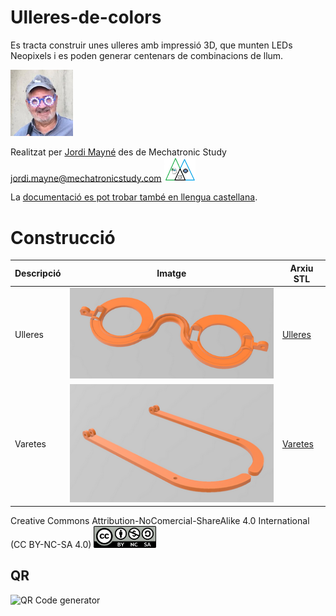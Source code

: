 # Ulleres-de-colors
Es tracta construir unes ulleres amb impressió 3D, que munten LEDs Neopixels i es poden generar centenars de combinacions de llum.  

<img src="Imatges/Ulleres.jpg" width="100" />

Realitzat per [Jordi Mayné](https://github.com/maynej) des de Mechatronic Study jordi.mayne@mechatronicstudy.com <img src="Imatges/Logo3senseFons.png" width="50" />

La [documentació es pot trobar també en llengua castellana](https://github.com/maynej/Ulleres-de-colors/tree/main/Doc/TallerGafas3DNeopixel_ESP.pdf). 

# Construcció 
  
Descripció         | Imatge          | Arxiu STL    
------------- | ------------- | ------------- 
Ulleres |![](Imatges/Ulleres.png) | [Ulleres](STL/Ulleres.stl)
Varetes |![](Imatges/Varetes.png) | [Varetes](STL/Varetes.stl)


Creative Commons Attribution-NoComercial-ShareAlike 4.0 International (CC BY-NC-SA 4.0)  <img src="Imatges/CC.png" width="100" />

## QR
<img src="https://www.codigos-qr.com/qr/php/qr_img.php?d=https%3A%2F%2Fgithub.com%2Fmaynej%2FSmarthome-1x1-Module&s=6&e=m" alt="QR Code generator"/>
